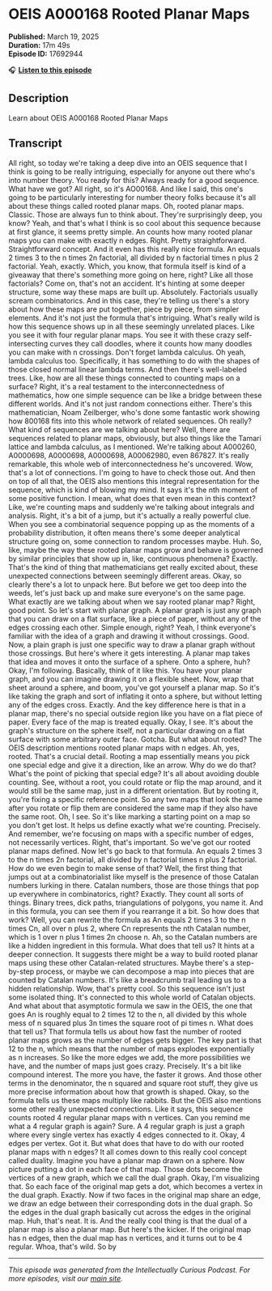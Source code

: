 # OEIS A000168 Rooted Planar Maps

**Published:** March 19, 2025  
**Duration:** 17m 49s  
**Episode ID:** 17692944

🎧 **[Listen to this episode](https://intellectuallycurious.buzzsprout.com/2529712/episodes/17692944-oeis-a000168-rooted-planar-maps)**

## Description

Learn about OEIS A000168 Rooted Planar Maps

## Transcript

All right, so today we're taking a deep dive into an OEIS sequence that I think is going to be really intriguing, especially for anyone out there who's into number theory. You ready for this? Always ready for a good sequence. What have we got? All right, so it's AO00168. And like I said, this one's going to be particularly interesting for number theory folks because it's all about these things called rooted planar maps. Oh, rooted planar maps. Classic. Those are always fun to think about. They're surprisingly deep, you know? Yeah, and that's what I think is so cool about this sequence because at first glance, it seems pretty simple. An counts how many rooted planar maps you can make with exactly n edges. Right. Pretty straightforward. Straightforward concept. And it even has this really nice formula. An equals 2 times 3 to the n times 2n factorial, all divided by n factorial times n plus 2 factorial. Yeah, exactly. Which, you know, that formula itself is kind of a giveaway that there's something more going on here, right? Like all those factorials? Come on, that's not an accident. It's hinting at some deeper structure, some way these maps are built up. Absolutely. Factorials usually scream combinatorics. And in this case, they're telling us there's a story about how these maps are put together, piece by piece, from simpler elements. And it's not just the formula that's intriguing. What's really wild is how this sequence shows up in all these seemingly unrelated places. Like you see it with four regular planar maps. You see it with these crazy self-intersecting curves they call doodles, where it counts how many doodles you can make with n crossings. Don't forget lambda calculus. Oh yeah, lambda calculus too. Specifically, it has something to do with the shapes of those closed normal linear lambda terms. And then there's well-labeled trees. Like, how are all these things connected to counting maps on a surface? Right, it's a real testament to the interconnectedness of mathematics, how one simple sequence can be like a bridge between these different worlds. And it's not just random connections either. There's this mathematician, Noam Zeilberger, who's done some fantastic work showing how 800168 fits into this whole network of related sequences. Oh really? What kind of sequences are we talking about here? Well, there are sequences related to planar maps, obviously, but also things like the Tamari lattice and lambda calculus, as I mentioned. We're talking about A000260, A0000698, A0000698, A0000698, A00062980, even 867827. It's really remarkable, this whole web of interconnectedness he's uncovered. Wow, that's a lot of connections. I'm going to have to check those out. And then on top of all that, the OEIS also mentions this integral representation for the sequence, which is kind of blowing my mind. It says it's the nth moment of some positive function. I mean, what does that even mean in this context? Like, we're counting maps and suddenly we're talking about integrals and analysis. Right, it's a bit of a jump, but it's actually a really powerful clue. When you see a combinatorial sequence popping up as the moments of a probability distribution, it often means there's some deeper analytical structure going on, some connection to random processes maybe. Huh. So, like, maybe the way these rooted planar maps grow and behave is governed by similar principles that show up in, like, continuous phenomena? Exactly. That's the kind of thing that mathematicians get really excited about, these unexpected connections between seemingly different areas. Okay, so clearly there's a lot to unpack here. But before we get too deep into the weeds, let's just back up and make sure everyone's on the same page. What exactly are we talking about when we say rooted planar map? Right, good point. So let's start with planar graph. A planar graph is just any graph that you can draw on a flat surface, like a piece of paper, without any of the edges crossing each other. Simple enough, right? Yeah, I think everyone's familiar with the idea of a graph and drawing it without crossings. Good. Now, a plain graph is just one specific way to draw a planar graph without those crossings. But here's where it gets interesting. A planar map takes that idea and moves it onto the surface of a sphere. Onto a sphere, huh? Okay, I'm following. Basically, think of it like this. You have your planar graph, and you can imagine drawing it on a flexible sheet. Now, wrap that sheet around a sphere, and boom, you've got yourself a planar map. So it's like taking the graph and sort of inflating it onto a sphere, but without letting any of the edges cross. Exactly. And the key difference here is that in a planar map, there's no special outside region like you have on a flat piece of paper. Every face of the map is treated equally. Okay, I see. It's about the graph's structure on the sphere itself, not a particular drawing on a flat surface with some arbitrary outer face. Gotcha. But what about rooted? The OEIS description mentions rooted planar maps with n edges. Ah, yes, rooted. That's a crucial detail. Rooting a map essentially means you pick one special edge and give it a direction, like an arrow. Why do we do that? What's the point of picking that special edge? It's all about avoiding double counting. See, without a root, you could rotate or flip the map around, and it would still be the same map, just in a different orientation. But by rooting it, you're fixing a specific reference point. So any two maps that look the same after you rotate or flip them are considered the same map if they also have the same root. Oh, I see. So it's like marking a starting point on a map so you don't get lost. It helps us define exactly what we're counting. Precisely. And remember, we're focusing on maps with a specific number of edges, not necessarily vertices. Right, that's important. So we've got our rooted planar maps defined. Now let's go back to that formula. An equals 2 times 3 to the n times 2n factorial, all divided by n factorial times n plus 2 factorial. How do we even begin to make sense of that? Well, the first thing that jumps out at a combinatorialist like myself is the presence of those Catalan numbers lurking in there. Catalan numbers, those are those things that pop up everywhere in combinatorics, right? Exactly. They count all sorts of things. Binary trees, dick paths, triangulations of polygons, you name it. And in this formula, you can see them if you rearrange it a bit. So how does that work? Well, you can rewrite the formula as An equals 2 times 3 to the n times Cn, all over n plus 2, where Cn represents the nth Catalan number, which is 1 over n plus 1 times 2n choose n. Ah, so the Catalan numbers are like a hidden ingredient in this formula. What does that tell us? It hints at a deeper connection. It suggests there might be a way to build rooted planar maps using these other Catalan-related structures. Maybe there's a step-by-step process, or maybe we can decompose a map into pieces that are counted by Catalan numbers. It's like a breadcrumb trail leading us to a hidden relationship. Wow, that's pretty cool. So this sequence isn't just some isolated thing. It's connected to this whole world of Catalan objects. And what about that asymptotic formula we saw in the OEIS, the one that goes An is roughly equal to 2 times 12 to the n, all divided by this whole mess of n squared plus 3n times the square root of pi times n. What does that tell us? That formula tells us about how fast the number of rooted planar maps grows as the number of edges gets bigger. The key part is that 12 to the n, which means that the number of maps explodes exponentially as n increases. So like the more edges we add, the more possibilities we have, and the number of maps just goes crazy. Precisely. It's a bit like compound interest. The more you have, the faster it grows. And those other terms in the denominator, the n squared and square root stuff, they give us more precise information about how that growth is shaped. Okay, so the formula tells us these maps multiply like rabbits. But the OEIS also mentions some other really unexpected connections. Like it says, this sequence counts rooted 4 regular planar maps with n vertices. Can you remind me what a 4 regular graph is again? Sure. A 4 regular graph is just a graph where every single vertex has exactly 4 edges connected to it. Okay, 4 edges per vertex. Got it. But what does that have to do with our rooted planar maps with n edges? It all comes down to this really cool concept called duality. Imagine you have a planar map drawn on a sphere. Now picture putting a dot in each face of that map. Those dots become the vertices of a new graph, which we call the dual graph. Okay, I'm visualizing that. So each face of the original map gets a dot, which becomes a vertex in the dual graph. Exactly. Now if two faces in the original map share an edge, we draw an edge between their corresponding dots in the dual graph. So the edges in the dual graph basically cut across the edges in the original map. Huh, that's neat. It is. And the really cool thing is that the dual of a planar map is also a planar map. But here's the kicker. If the original map has n edges, then the dual map has n vertices, and it turns out to be 4 regular. Whoa, that's wild. So by

---
*This episode was generated from the Intellectually Curious Podcast. For more episodes, visit our [main site](https://intellectuallycurious.buzzsprout.com).*
